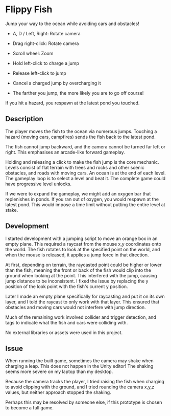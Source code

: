 Flippy Fish
===========

Jump your way to the ocean while avoiding cars and obstacles!



- A, D / Left, Right: Rotate camera

- Drag right-click: Rotate camera

- Scroll wheel: Zoom






- Hold left-click to charge a jump

- Release left-click to jump

- Cancel a charged jump by overcharging it

- The farther you jump, the more likely you are to go off course!



If you hit a hazard, you respawn at the latest pond you touched.


## Description

The player moves the fish to the ocean via numerous jumps. Touching a hazard (moving cars, campfires) sends the fish back to the latest pond.

The fish cannot jump backward, and the camera cannot be turned far left or right. This emphasises an arcade-like forward gameplay.

Holding and releasing a click to make the fish jump is the core mechanic.  
Levels consist of flat terrain with trees and rocks and other scenic obstacles, and roads with moving cars. An ocean is at the end of each level.  
The gameplay loop is to select a level and beat it. The complete game could have progressive level unlocks.

If we were to expand the gameplay, we might add an oxygen bar that replenishes in ponds. If you ran out of oxygen, you would respawn at the latest pond. This would impose a time limit without putting the entire level at stake.


## Development

I started development with a jumping script to move an orange box in an empty plane. This required a raycast from the mouse x,y coordinates onto the world. The fish rotates to look at the specified point on the world, and when the mouse is released, it applies a jump force in that direction.

At first, depending on terrain, the raycasted point could be higher or lower than the fish, meaning the front or back of the fish would clip into the ground when looking at the point. This interfered with the jump, causing jump distance to be inconsistent. I fixed the issue by replacing the y position of the look point with the fish's current y position.

Later I made an empty plane specifically for raycasting and put it on its own layer, and I told the raycast to only work with that layer. This ensured that obstacles and moving cars would not interfere with jump direction.

Much of the remaining work involved collider and trigger detection, and tags to indicate what the fish and cars were colliding with.

No external libraries or assets were used in this project.


## Issue

When running the built game, sometimes the camera may shake when charging a leap. This does not happen in the Unity editor! The shaking seems more severe on my laptop than my desktop.

Because the camera tracks the player, I tried raising the fish when charging to avoid clipping with the ground, and I tried rounding the camera x,y,z values, but neither approach stopped the shaking.

Perhaps this may be resolved by someone else, if this prototype is chosen to become a full game.